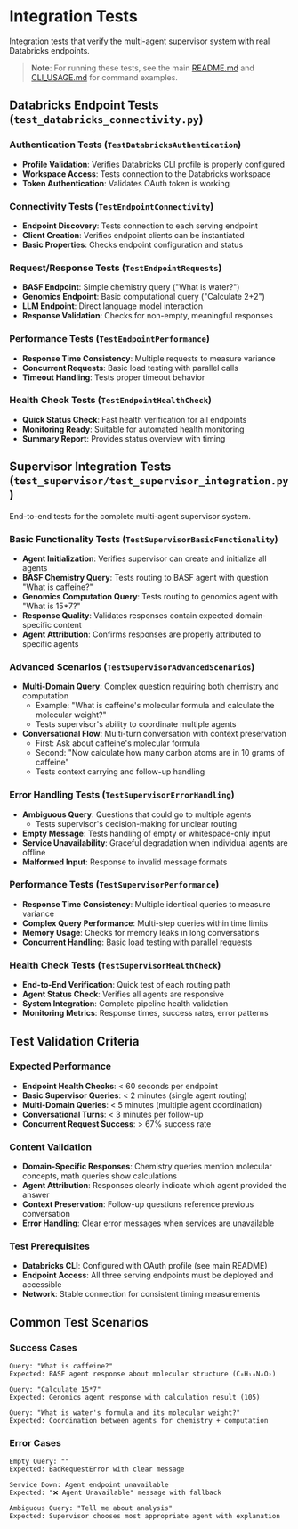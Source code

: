 # Integration Tests

Integration tests that verify the multi-agent supervisor system with real Databricks endpoints.

> **Note**: For running these tests, see the main [README.md](../../README.md#testing) and [CLI_USAGE.md](../../CLI_USAGE.md) for command examples.

## Databricks Endpoint Tests (`test_databricks_connectivity.py`)

### Authentication Tests (`TestDatabricksAuthentication`)
- **Profile Validation**: Verifies Databricks CLI profile is properly configured
- **Workspace Access**: Tests connection to the Databricks workspace  
- **Token Authentication**: Validates OAuth token is working

### Connectivity Tests (`TestEndpointConnectivity`)
- **Endpoint Discovery**: Tests connection to each serving endpoint
- **Client Creation**: Verifies endpoint clients can be instantiated
- **Basic Properties**: Checks endpoint configuration and status

### Request/Response Tests (`TestEndpointRequests`)
- **BASF Endpoint**: Simple chemistry query ("What is water?")
- **Genomics Endpoint**: Basic computational query ("Calculate 2+2")
- **LLM Endpoint**: Direct language model interaction
- **Response Validation**: Checks for non-empty, meaningful responses

### Performance Tests (`TestEndpointPerformance`)
- **Response Time Consistency**: Multiple requests to measure variance
- **Concurrent Requests**: Basic load testing with parallel calls
- **Timeout Handling**: Tests proper timeout behavior

### Health Check Tests (`TestEndpointHealthCheck`)
- **Quick Status Check**: Fast health verification for all endpoints
- **Monitoring Ready**: Suitable for automated health monitoring
- **Summary Report**: Provides status overview with timing

## Supervisor Integration Tests (`test_supervisor/test_supervisor_integration.py`)

End-to-end tests for the complete multi-agent supervisor system.

### Basic Functionality Tests (`TestSupervisorBasicFunctionality`)
- **Agent Initialization**: Verifies supervisor can create and initialize all agents
- **BASF Chemistry Query**: Tests routing to BASF agent with question "What is caffeine?"
- **Genomics Computation Query**: Tests routing to genomics agent with "What is 15*7?"
- **Response Quality**: Validates responses contain expected domain-specific content
- **Agent Attribution**: Confirms responses are properly attributed to specific agents

### Advanced Scenarios (`TestSupervisorAdvancedScenarios`)
- **Multi-Domain Query**: Complex question requiring both chemistry and computation
  - Example: "What is caffeine's molecular formula and calculate the molecular weight?"
  - Tests supervisor's ability to coordinate multiple agents
- **Conversational Flow**: Multi-turn conversation with context preservation
  - First: Ask about caffeine's molecular formula
  - Second: "Now calculate how many carbon atoms are in 10 grams of caffeine"
  - Tests context carrying and follow-up handling

### Error Handling Tests (`TestSupervisorErrorHandling`) 
- **Ambiguous Query**: Questions that could go to multiple agents
  - Tests supervisor's decision-making for unclear routing
- **Empty Message**: Tests handling of empty or whitespace-only input
- **Service Unavailability**: Graceful degradation when individual agents are offline
- **Malformed Input**: Response to invalid message formats

### Performance Tests (`TestSupervisorPerformance`)
- **Response Time Consistency**: Multiple identical queries to measure variance
- **Complex Query Performance**: Multi-step queries within time limits
- **Memory Usage**: Checks for memory leaks in long conversations
- **Concurrent Handling**: Basic load testing with parallel requests

### Health Check Tests (`TestSupervisorHealthCheck`)
- **End-to-End Verification**: Quick test of each routing path
- **Agent Status Check**: Verifies all agents are responsive
- **System Integration**: Complete pipeline health validation
- **Monitoring Metrics**: Response times, success rates, error patterns

## Test Validation Criteria

### Expected Performance
- **Endpoint Health Checks**: < 60 seconds per endpoint
- **Basic Supervisor Queries**: < 2 minutes (single agent routing)
- **Multi-Domain Queries**: < 5 minutes (multiple agent coordination) 
- **Conversational Turns**: < 3 minutes per follow-up
- **Concurrent Request Success**: > 67% success rate

### Content Validation
- **Domain-Specific Responses**: Chemistry queries mention molecular concepts, math queries show calculations
- **Agent Attribution**: Responses clearly indicate which agent provided the answer
- **Context Preservation**: Follow-up questions reference previous conversation
- **Error Handling**: Clear error messages when services are unavailable

### Test Prerequisites
- **Databricks CLI**: Configured with OAuth profile (see main README)
- **Endpoint Access**: All three serving endpoints must be deployed and accessible
- **Network**: Stable connection for consistent timing measurements

## Common Test Scenarios

### Success Cases
```
Query: "What is caffeine?"
Expected: BASF agent response about molecular structure (C₈H₁₀N₄O₂)

Query: "Calculate 15*7"  
Expected: Genomics agent response with calculation result (105)

Query: "What is water's formula and its molecular weight?"
Expected: Coordination between agents for chemistry + computation
```

### Error Cases
```
Empty Query: ""
Expected: BadRequestError with clear message

Service Down: Agent endpoint unavailable  
Expected: "❌ Agent Unavailable" message with fallback

Ambiguous Query: "Tell me about analysis"
Expected: Supervisor chooses most appropriate agent with explanation
```
